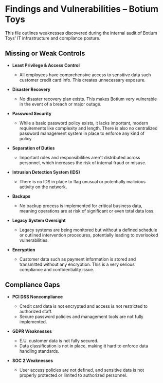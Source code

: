 # Findings and Vulnerabilities – Botium Toys

This file outlines weaknesses discovered during the internal audit of Botium Toys' IT infrastructure and compliance posture.

## Missing or Weak Controls

- **Least Privilege & Access Control**
  - All employees have comprehensive access to sensitive data such customer credit card info. This creates unnecessary exposure.
  
- **Disaster Recovery**
  - No disaster recovery plan exists. This makes Botium very vulnerable in the event of a breach or major outage.

- **Password Security**
  - While a basic password policy exists, it lacks important, modern requirements like complexity and length. There is also no centralized password management system in place to enforce any kind of policy.

- **Separation of Duties**
  - Important roles and responsibilities aren't distributed across personnel, which increases the risk of internal fraud or misuse.

- **Intrusion Detection System (IDS)**
  - There is no IDS in place to flag unusual or potentially malicious activity on the network.

- **Backups**
  - No backup process is implemented for critical business data, meaning operations are at risk of significant or even total data loss.

- **Legacy System Oversight**
  - Legacy systems are being monitored but without a defined schedule or outlined intervention procedures, potentially leading to overlooked vulnerabilities.

- **Encryption**
  - Customer data such as payment information is stored and transmitted without any encryption. This is a very serious compliance and confidentiality issue.

## Compliance Gaps

- **PCI DSS Noncompliance**
  - Credit card data is not encrypted and access is not restricted to authorized staff.
  - Secure password policies and management tools are not fully implemented.

- **GDPR Weaknesses**
  - E.U. customer data is not fully secured.
  - Data classification is not in place, making it hard to enforce data handling standards.

- **SOC 2 Weaknesses**
  - User access policies are not defined, and sensitive data is not properly protected or limited to authorized personnel.


